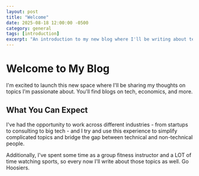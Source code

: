 ```yaml
---
layout: post
title: "Welcome"
date: 2025-08-18 12:00:00 -0500
category: general
tags: [introduction]
excerpt: "An introduction to my new blog where I'll be writing about tech, economics, and fitness."
---
```


# Welcome to My Blog

I'm excited to launch this new space where I'll be sharing my thoughts on topics I'm passionate about. You'll find blogs on tech, economics, and more.

## What You Can Expect

I've had the opportunity to work across different industries - from startups to consulting to big tech - and I try and use this experience to simplify complicated topics and bridge the gap between technical and non-technical people. 

Additionally, I've spent some time as a group fitness instructor and a LOT of time watching sports, so every now I'll write about those topics as well. Go Hoosiers.

